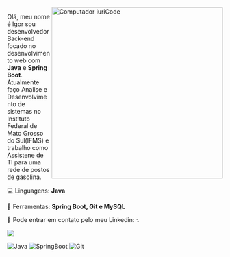 <img src="https://i2.wp.com/allhtaccess.info/wp-content/uploads/2018/03/programming.gif?fit=1281%2C716&ssl=1" min-width="400px" max-width="400px" width="400px" align="right" alt="Computador iuriCode">

<p align="left"> 
  Olá, meu nome é Igor sou desenvolvedor Back-end focado no desenvolvimento web com <strong>Java</strong> e <strong>Spring Boot</strong>.<br>
  Atualmente faço Analise e Desenvolvimento de sistemas no Instituto Federal de Mato Grosso do Sul(IFMS) e trabalho como Assistene de TI para uma rede de postos de gasolina.
</p>

<p align="left">
  💻 Linguagens: <strong>Java</strong>
</p>

<p align="left">
  💼 Ferramentas: <strong>Spring Boot, Git e MySQL</strong>
</p>

<p align="left">
  💌 Pode entrar em contato pelo meu Linkedin: ⤵️
</p>

<a href="https://www.linkedin.com/in/igor-souza1" alt="linkedin" target="_blank">

<img src="https://img.shields.io/badge/LinkedIn-%230077B5.svg?&style=flat-square&logo=linkedin&logoColor=white">

</a>

![Java](https://img.shields.io/badge/Java-ED8B00?style=for-the-badge&logo=java&logoColor=white)
![SpringBoot](https://img.shields.io/badge/Spring-6DB33F?style=for-the-badge&logo=spring&logoColor=white)
![Git](https://img.shields.io/badge/Git-E34F26?style=for-the-badge&logo=git&logoColor=white)


